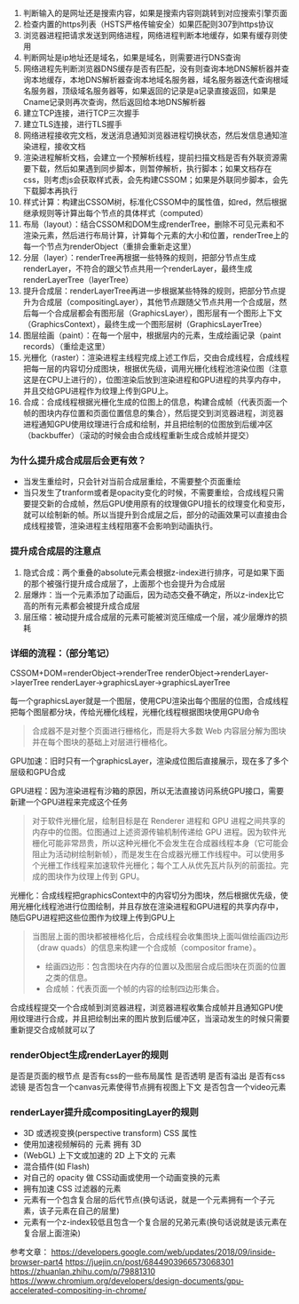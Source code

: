 1. 判断输入的是网址还是搜索内容，如果是搜索内容则跳转到对应搜索引擎页面
2. 检查内置的https列表（HSTS严格传输安全）如果匹配则307到https协议
3. 浏览器进程把请求发送到网络进程，网络进程判断本地缓存，如果有缓存则使用
4. 判断网址是ip地址还是域名，如果是域名，则需要进行DNS查询
5. 网络进程先判断浏览器DNS缓存是否有匹配，没有则查询本地DNS解析器并查询本地缓存，本地DNS解析器查询本地域名服务器，域名服务器迭代查询根域名服务器，顶级域名服务器等，如果返回的记录是a记录直接返回，如果是Cname记录则再次查询，然后返回给本地DNS解析器
6. 建立TCP连接，进行TCP三次握手
7. 建立TLS连接，进行TLS握手
8. 网络进程接收完文档，发送消息通知浏览器进程切换状态，然后发信息通知渲染进程，接收文档
9. 渲染进程解析文档，会建立一个预解析线程，提前扫描文档是否有外联资源需要下载，然后如果遇到同步脚本，则暂停解析，执行脚本；如果文档存在css，则考虑js会获取样式表，会先构建CSSOM；如果是外联同步脚本，会先下载脚本再执行
10. 样式计算：构建出CSSOM树，标准化CSSOM中的属性值，如red，然后根据继承规则等计算出每个节点的具体样式（computed）
11. 布局（layout）：结合CSSOM和DOM生成renderTree，删除不可见元素和不渲染元素，然后进行布局计算，计算每个元素的大小和位置，renderTree上的每一个节点为renderObject（重排会重新走这里）
12. 分层（layer）：renderTree再根据一些特殊的规则，把部分节点生成renderLayer，不符合的跟父节点共用一个renderLayer，最终生成renderLayerTree（layerTree）
13. 提升合成层：renderLayerTree再进一步根据某些特殊的规则，把部分节点提升为合成层（compositingLayer），其他节点跟随父节点共用一个合成层，然后每一个合成层都会有图形层（GraphicsLayer），图形层有一个图形上下文（GraphicsContext），最终生成一个图形层树（GraphicsLayerTree）
14. 图层绘画（paint）：在每一个层中，根据层内的元素，生成绘画记录（paint records）（重绘走这里）
15. 光栅化（raster）：渲染进程主线程完成上述工作后，交由合成线程，合成线程把每一层的内容切分成图块，根据优先级，调用光栅化线程池渲染位图（注意这是在CPU上进行的），位图渲染后放到渲染进程和GPU进程的共享内存中，并且交给GPU进程作为纹理上传到GPU上。
16. 合成：合成线程根据光栅化生成的位图上的信息，构建合成帧（代表页面一个帧的图块内存位置和页面位置信息的集合），然后提交到浏览器进程，浏览器进程通知GPU使用纹理进行合成和绘制，并且把绘制的位图放到后缓冲区（backbuffer）（滚动的时候会由合成线程重新生成合成帧并提交）


### 为什么提升成合成层后会更有效？
- 当发生重绘时，只会针对当前合成层重绘，不需要整个页面重绘
- 当只发生了tranform或者是opacity变化的时候，不需要重绘，合成线程只需要提交新的合成帧，然后GPU使用原有的纹理做GPU擅长的纹理变化和变形，就可以绘制新的帧。所以当提升到合成层之后，部分的动画效果可以直接由合成线程接管，渲染进程主线程阻塞不会影响到动画执行。

### 提升成合成层的注意点
1. 隐式合成：两个重叠的absolute元素会根据z-index进行排序，可是如果下面的那个被强行提升成合成层了，上面那个也会提升为合成层
2. 层爆炸：当一个元素添加了动画后，因为动态交叠不确定，所以z-index比它高的所有元素都会被提升成合成层
3. 层压缩：被动提升成合成层的元素可能被浏览压缩成一个层，减少层爆炸的损耗

### 详细的流程：（部分笔记）
CSSOM+DOM=renderObject->renderTree
renderObject->renderLayer->layerTree
renderLayer->graphicsLayer->graphicsLayerTree

每一个graphicsLayer就是一个图层，使用CPU渲染出每个图层的位图，合成线程把每个图层都分块，传给光栅化线程，光栅化线程根据图块使用GPU命令

> 合成器不是对整个页面进行栅格化，而是将大多数 Web 内容层分解为图块并在每个图块的基础上对层进行栅格化。

GPU加速：旧时只有一个graphicsLayer，渲染成位图后直接展示，现在多了多个层级和GPU合成

GPU进程：因为渲染进程有沙箱的原因，所以无法直接访问系统GPU接口，需要新建一个GPU进程来完成这个任务

> 对于软件光栅化层，绘制目标是在 Renderer 进程和 GPU 进程之间共享的内存中的位图。位图通过上述资源传输机制传递给 GPU 进程。因为软件光栅化可能非常昂贵，所以这种光栅化不会发生在合成器线程本身（它可能会阻止为活动树绘制新帧），而是发生在合成器光栅工作线程中。可以使用多个光栅工作线程来加速软件光栅化；每个工人从优先瓦片队列的前面拉。完成的图块作为纹理上传到 GPU。

光栅化：合成线程把graphicsContext中的内容切分为图块，然后根据优先级，使用光栅化线程池进行位图绘制，并且存放在渲染进程和GPU进程的共享内存中，随后GPU进程把这些位图作为纹理上传到GPU上

> 当图层上面的图块都被栅格化后，合成线程会收集图块上面叫做绘画四边形（draw quads）的信息来构建一个合成帧（compositor frame）。
>  - 绘画四边形：包含图块在内存的位置以及图层合成后图块在页面的位置之类的信息。
>  - 合成帧：代表页面一个帧的内容的绘制四边形集合。

合成线程提交一个合成帧到浏览器进程，浏览器进程收集合成帧并且通知GPU使用纹理进行合成，并且把绘制出来的图片放到后缓冲区，当滚动发生的时候只需要重新提交合成帧就可以了

### renderObject生成renderLayer的规则
  是否是页面的根节点
  是否有css的一些布局属性
  是否透明
  是否有溢出
  是否有css滤镜
  是否包含一个canvas元素使得节点拥有视图上下文
  是否包含一个video元素

### renderLayer提升成compositingLayer的规则
- 3D 或透视变换(perspective transform) CSS 属性
- 使用加速视频解码的 元素 拥有 3D
- (WebGL) 上下文或加速的 2D 上下文的 元素
- 混合插件(如 Flash)
- 对自己的 opacity 做 CSS动画或使用一个动画变换的元素
- 拥有加速 CSS 过滤器的元素
- 元素有一个包含复合层的后代节点(换句话说，就是一个元素拥有一个子元素，该子元素在自己的层里)
- 元素有一个z-index较低且包含一个复合层的兄弟元素(换句话说就是该元素在复合层上面渲染)



参考文章：
https://developers.google.com/web/updates/2018/09/inside-browser-part4
https://juejin.cn/post/6844903966573068301
https://zhuanlan.zhihu.com/p/79881310
https://www.chromium.org/developers/design-documents/gpu-accelerated-compositing-in-chrome/

